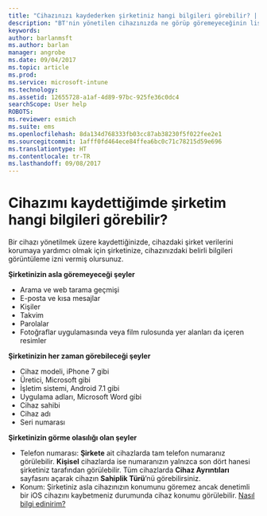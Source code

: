 ```yaml
---
title: "Cihazınızı kaydederken şirketiniz hangi bilgileri görebilir? | Microsoft Docs"
description: "BT'nin yönetilen cihazınızda ne görüp göremeyeceğinin listesi."
keywords: 
author: barlanmsft
ms.author: barlan
manager: angrobe
ms.date: 09/04/2017
ms.topic: article
ms.prod: 
ms.service: microsoft-intune
ms.technology: 
ms.assetid: 12655728-a1af-4d89-97bc-925fe36c0dc4
searchScope: User help
ROBOTS: 
ms.reviewer: esmich
ms.suite: ems
ms.openlocfilehash: 8da134d768333fb03cc87ab38230f5f022fee2e1
ms.sourcegitcommit: 1afff0fd464ece84ffea6bc0c71c78215d59e696
ms.translationtype: HT
ms.contentlocale: tr-TR
ms.lasthandoff: 09/08/2017
---
```

# <a name="what-information-can-my-company-see-when-i-enroll-my-device"></a>Cihazımı kaydettiğimde şirketim hangi bilgileri görebilir?

Bir cihazı yönetilmek üzere kaydettiğinizde, cihazdaki şirket verilerini korumaya yardımcı olmak için şirketinize, cihazınızdaki belirli bilgileri görüntüleme izni vermiş olursunuz.

**Şirketinizin asla göremeyeceği şeyler**

- Arama ve web tarama geçmişi
- E-posta ve kısa mesajlar
- Kişiler
- Takvim
-   Parolalar
- Fotoğraflar uygulamasında veya film rulosunda yer alanları da içeren resimler

**Şirketinizin her zaman görebileceği şeyler**

- Cihaz modeli, iPhone 7 gibi
- Üretici, Microsoft gibi
- İşletim sistemi, Android 7.1 gibi
- Uygulama adları, Microsoft Word gibi
- Cihaz sahibi
- Cihaz adı
- Seri numarası

**Şirketinizin görme olasılığı olan şeyler**

-  Telefon numarası: **Şirkete** ait cihazlarda tam telefon numaranız görülebilir. **Kişisel** cihazlarda ise numaranızın yalnızca son dört hanesi şirketiniz tarafından görülebilir. Tüm cihazlarda **Cihaz Ayrıntıları** sayfasını açarak cihazın **Sahiplik Türü**’nü görebilirsiniz. 
-  Konum: Şirketiniz asla cihazınızın konumunu göremez ancak denetimli bir iOS cihazını kaybetmeniz durumunda cihaz konumu görülebilir. [Nasıl bilgi edinirim?](https://go.microsoft.com/fwlink/?linkid=853816)
